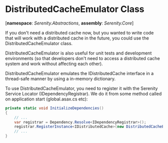 # DistributedCacheEmulator Class
[**namespace**: *Serenity.Abstractions*, **assembly**: *Serenity.Core*]

If you don't need a distributed cache now, but you wanted to write code that will work with a distributed cache in the future, you could use the DistributedCacheEmulator class.

DistributedCacheEmulator is also useful for unit tests and development environments (so that developers don't need to access a distributed cache system and work without affecting each other).

DistributedCacheEmulator emulates the IDistributedCache interface in a thread-safe manner by using a in-memory dictionary.

To use DistributedCacheEmulator, you need to register it with the Serenity Service Locator (IDependencyRegistrar). We do it from some method called on application start (global.asax.cs etc):

```cs
private static void InitializeDependencies()
{
    // ...
    var registrar = Dependency.Resolve<IDependencyRegistrar>();
    registrar.RegisterInstance<IDistributedCache>(new DistributedCacheEmulator());
    // ...
}
```
